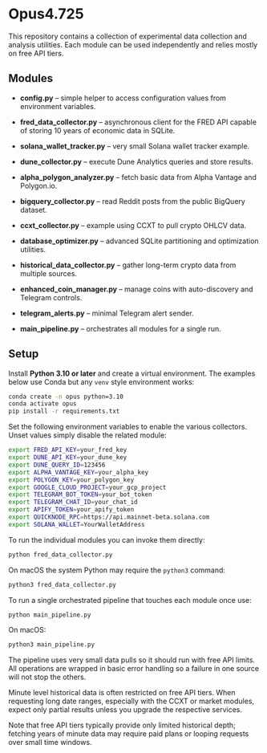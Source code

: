 # Opus4.725

This repository contains a collection of experimental data collection
and analysis utilities.  Each module can be used independently and
relies mostly on free API tiers.

## Modules

- **config.py** – simple helper to access configuration values from environment variables.
- **fred_data_collector.py** – asynchronous client for the FRED API capable of storing 10 years of economic data in SQLite.
- **solana_wallet_tracker.py** – very small Solana wallet tracker example.
- **dune_collector.py** – execute Dune Analytics queries and store results.
- **alpha_polygon_analyzer.py** – fetch basic data from Alpha Vantage and Polygon.io.
- **bigquery_collector.py** – read Reddit posts from the public BigQuery dataset.
- **ccxt_collector.py** – example using CCXT to pull crypto OHLCV data.
- **database_optimizer.py** – advanced SQLite partitioning and optimization utilities.
- **historical_data_collector.py** – gather long-term crypto data from multiple sources.
- **enhanced_coin_manager.py** – manage coins with auto-discovery and Telegram controls.

- **telegram_alerts.py** – minimal Telegram alert sender.
- **main_pipeline.py** – orchestrates all modules for a single run.

## Setup

Install **Python 3.10 or later** and create a virtual environment. The
examples below use Conda but any `venv` style environment works:

```bash
conda create -n opus python=3.10
conda activate opus
pip install -r requirements.txt
```

Set the following environment variables to enable the various collectors.
Unset values simply disable the related module:

```bash
export FRED_API_KEY=your_fred_key
export DUNE_API_KEY=your_dune_key
export DUNE_QUERY_ID=123456
export ALPHA_VANTAGE_KEY=your_alpha_key
export POLYGON_KEY=your_polygon_key
export GOOGLE_CLOUD_PROJECT=your_gcp_project
export TELEGRAM_BOT_TOKEN=your_bot_token
export TELEGRAM_CHAT_ID=your_chat_id
export APIFY_TOKEN=your_apify_token
export QUICKNODE_RPC=https://api.mainnet-beta.solana.com
export SOLANA_WALLET=YourWalletAddress
```


To run the individual modules you can invoke them directly:

```bash
python fred_data_collector.py
```

On macOS the system Python may require the `python3` command:

```bash
python3 fred_data_collector.py
```

To run a single orchestrated pipeline that touches each module once use:

```bash
python main_pipeline.py
```

On macOS:

```bash
python3 main_pipeline.py
```

The pipeline uses very small data pulls so it should run with free API
limits. All operations are wrapped in basic error handling so a failure
in one source will not stop the others.

Minute level historical data is often restricted on free API tiers. When
requesting long date ranges, especially with the CCXT or market modules,
expect only partial results unless you upgrade the respective services.

Note that free API tiers typically provide only limited historical depth;
fetching years of minute data may require paid plans or looping requests
over small time windows.
